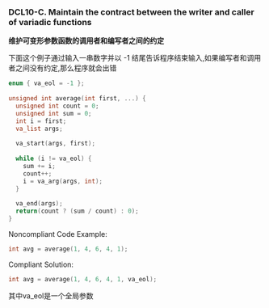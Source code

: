 ### DCL10-C. Maintain the contract between the writer and caller of variadic functions

**维护可变形参数函数的调用者和编写者之间的约定**

下面这个例子通过输入一串数字并以 -1 结尾告诉程序结束输入,如果编写者和调用者之间没有约定,那么程序就会出错

```C
enum { va_eol = -1 };
 
unsigned int average(int first, ...) {
  unsigned int count = 0;
  unsigned int sum = 0;
  int i = first;
  va_list args;
 
  va_start(args, first);
 
  while (i != va_eol) {
    sum += i;
    count++;
    i = va_arg(args, int);
  }
 
  va_end(args);
  return(count ? (sum / count) : 0);
}
```

Noncompliant Code Example:

```C
int avg = average(1, 4, 6, 4, 1);
```

Compliant Solution:

```C
int avg = average(1, 4, 6, 4, 1, va_eol);
```

其中va_eol是一个全局参数







  

